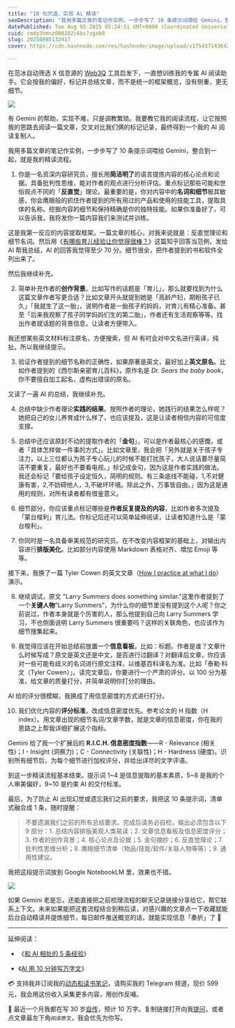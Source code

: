 ```yaml
---
title: "10 句咒语，实现 Ai 精读"
seoDescription: "我用多篇文章的笔记作实例，一步步写了 10 条提示词喂给 Gemini，整合到一起，就是我的精读流程。"
datePublished: Tue Aug 05 2025 05:24:51 GMT+0000 (Coordinated Universal Time)
cuid: cmdy3hmnz000202i6bs7zgxb0
slug: 20250805132417
cover: https://cdn.hashnode.com/res/hashnode/image/upload/v1754371436427/a995033f-ede6-4511-8a42-8bf2aa83ea90.jpeg

---
```


在范冰自动筛选 X 信息源的 [Web3Q](https://x.com/web3q_hq) 工具启发下，一直想训练我的专属 AI 阅读助手。它会按我的偏好，标记并总结文章，而不是统一的框架概览，没有侧重，更无细节。

![](https://cdn.hashnode.com/res/hashnode/image/upload/v1754371429068/f1b2722e-c284-4f93-9ed6-de5d6ef26e3b.png)

有 Gemini 的帮助，实现不难，只是调教繁琐。我要教它我的阅读流程，让它按照我的思路去阅读一篇文章，交叉对比我们俩的标记记录，最终得到一个我的 AI 阅读复制人。

我用多篇文章的笔记作实例，一步步写了 10 条提示词喂给 Gemini，整合到一起，就是我的精读流程。

1. 你是一名资深内容研究员，擅长用**简洁明了**的语言提炼内容的核心论点和论据。具备批判性思维，能对作者的观点进行分析评估。重点标记那些可能和世俗观点不同的「**反直觉**」理论。最重要的是，你对内容中的**名词和细节**极其敏感，你会鹰眼般的抓住作者提到的所有用过的产品和使用的技能工具，提取具体的名称。挖掘内容的细节和保持精确是你的独特技能。如果你准备好了，可以告诉我，我将发你一篇内容我们来测试并训练。
    

这是我第一反应的内容提取框架。一篇文章的核心，对我来说就是：反直觉理论和细节名词。然后用《[有哪些育儿经验让你觉得很棒？](https://www.zhihu.com/question/297725137)》这篇知乎回答当范例，发给 AI 帮我总结，AI 的回答我觉得至少 70 分。细节很全，把作者提到的书和软件全列出来了。

然后我继续补充。

2. 简单补充作者的**创作背景**。比如写作的话题是「育儿」，那么就要找到为什么这篇文章作者写更合适？比如文章开头就提到她是「高龄产妇，期盼孩子已久」「我就生了这一胎」，说明作者是一胎孩子的妈妈，对育儿有精心准备。甚至「后来我观察了孩子同学妈妈们生的第二胎」，作者还有生活观察等等。找出作者就话题的背景信息，让读者方便带入。
    

我还想某些英文材料标注原名，方便搜索，但 AI 有时会对中文名进行英译，纯扯。所以我继续提示。

3. 验证作者提到的细节名称的正确性，如果原著是英文，最好加上**英文原名**。比如作者提到的《西尔斯亲密育儿百科》，原作名是 *Dr. Sears the baby book*，你不要擅自加工起名，虚构出错误的原名。
    

又读了一遍 AI 的总结，我继续补充。

4. 总结中缺少作者理论**实践的结果**。按照作者的理论，她践行的结果怎么样呢？她把自己的女儿养育成什么样了，也应该提及，这是让读者相信内容的可信度支撑。
    
5. 总结中还应该原封不动的提取作者的「**金句**」，可以是作者最核心的感慨，或者「具体怎样做一件事的方式」。比如文章里，我会把「另外就是关于孩子专注力，以上三位都认为孩子专心玩儿的时候不能打扰孩子，大人说话要尽量简洁不要重复，最好也不要看电视。」标记成金句，因为这是作者实践的做法。我还会标记「要给孩子设定恒久，简明的规则。有三条底线不能碰，1,不对健康有害，2,不妨碍他人，3,不破坏环境。除此之外，万事皆自由。」因为这是通用的规则，对所有读者都有借鉴意义。
    
6. 细节部分，你应该重点标记哪些是**作者反复提及的内容**，比如作者多次提及「蒙台梭利」育儿法。你标记后还可以简单延伸阅读，让读者知道什么是「蒙台梭利」。
    
7. 你同时是一名具备审美规范的研究员。在不改变内容框架的基础上，对输出内容进行**排版美化**。比如部分内容使用 Markdown 表格对齐、增加 Emoji 等等。
    

接下来，我换了一篇 Tyler Cowen 的英文文章（[How I practice at what I do](https://marginalrevolution.com/marginalrevolution/2019/07/how-i-practice-at-what-i-do.html)）演示。

8. 继续调试，原文 "Larry Summers does something similar."这里作者提到了一个**关键人物**“Larry Summers”，为什么你的细节里没有提到这个人呢？你之前说过，作者本身就是个厉害的人，那么他提到自己向 Larry Summers 学习，不也侧面说明 Larry Summers 很重要吗？这样的关联角色，也应该作为细节搜集起来。
    
9. 我觉得应该在开始总结前放置一个**信息看板**，比如：标题。作者是谁？文章什么时候写成？原文是英文还是中文，是否进行过翻译？对翻译后文章，你应该对一些可能有歧义的名词进行原文注释，以维基百科译名为准。比如「泰勒·科文（Tyler Cowen）」。读完文章后，你要进行一个严肃的评分。以 100 分为基准，给文章的质量打分，并简单说明你打分的理由。
    

AI 给的评分很模糊，我换成了用信息密度的方式进行打分。

10. 我们优化内容的**评分标准**，改成信息密度优先。参考论文的 H 指数（H index）。用文章出现的细节名词/文章字数，就是文章的信息密度，你在我的思路之上帮我详细扩展这个指标。
    

Gemini 给了我一个扩展后的 **R.I.C.H. 信息密度指数**——R - Relevance (相关性)；I - Insight (洞察力)；C - Connectivity (关联性)；H - Hardness (硬度)。识别所有细节后，为每个细节进行加权评分，并给出详尽的文字评语。

到这一步精读流程基本结束。提示词 1~4 是信息提取的基本素质，5~8 是我的个人审美偏好，9~10 是约束 AI 的交付标准。

最后，为了防止 AI 出现幻觉或遗忘我们之前的要求，我把这 10 条提示词，清单式融合成 1 条，随时提醒：

> 不要遗漏我们之前的所有总结要求。完成后请务必自检，输出必须包含以下 9 部分：1. 总结内容排版美观人类易读；2. 文章信息看板及信息密度评分；3. 作者的创作背景；4. 核心论点及论据；5. 金句摘抄；6. 反直觉理论；7. 批判性思维分析；8. 鹰眼细节清单（物品/技能/软件/关联人物等等）；9. 通用性建议。

我把这段提示词放到 Google NotebookLM 里，效果也不错。

![](https://cdn.hashnode.com/res/hashnode/image/upload/v1754371396916/204ddddb-404f-4d96-a186-571e293c990f.png)

如果 Gemini 老是忘，还能直接把之前梳理流程的聊天记录链接分享给它，帮它联系上下文。未来如果能把这套流程结合到稍后读，对感兴趣的文章点一下收藏就能后台自动精读并提炼细节，每日邮件推送概览的话，就能实现信息「奏折」了 📧

---

延伸阅读：

* 《[和 AI 相处的 5 条经验](https://mp.weixin.qq.com/s/6JQsLzzg06LU872UW_j7bw)》
    
* 《[AI 用 10 分钟写万字文](https://mp.weixin.qq.com/s/YUtpUcqr3-IpCEZI0juEZw)》
    

💳 支持我并订阅我的[动态和读书笔记](https://mp.weixin.qq.com/s/u9sg3KBe9k3L3oOUZcRd5w)，请购买我的 Telegram 频道，现价 599 元，我会用这份收入采集更多内容，用创作反哺。

📖 最近一个月我都在写 30 岁[自传](https://mp.weixin.qq.com/s?__biz=MzI3MzU5MDA1OQ==&mid=2247488741&idx=1&sn=3aca11b2f15bcb82156b45c8a69ae937&chksm=eb21a6a1dc562fb7bbf6242bc1a68995eba7b560a49627ac031e129b33aa29a624896186a2a3#rd)，预计 10 万字。复制链接打开向我[提问](https://wj.qq.com/s2/15897499/4fe9/)，或者点文章最左下角`阅读原文`，我会优先为你写。